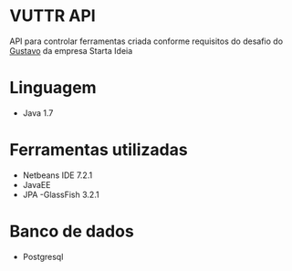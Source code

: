 # VUTTR API
API para controlar ferramentas criada conforme requisitos do desafio do [Gustavo](https://github.com/gustavo-startaideia/desafio-backend) da empresa Starta Ideia
# Linguagem
- Java 1.7
# Ferramentas utilizadas
- Netbeans IDE 7.2.1
- JavaEE
- JPA
-GlassFish 3.2.1
# Banco de dados
- Postgresql

